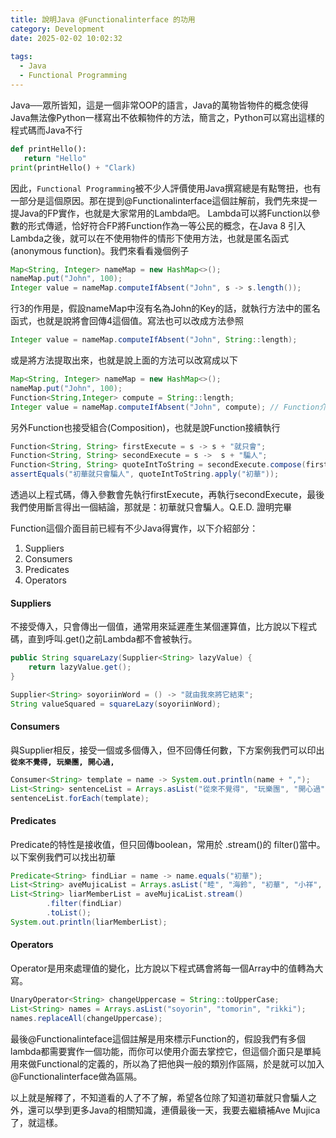 ```yaml
---
title: 說明Java @Functionalinterface 的功用
category: Development
date: 2025-02-02 10:02:32
 
tags:
  - Java
  - Functional Programming
---
```


Java──眾所皆知，這是一個非常OOP的語言，Java的萬物皆物件的概念使得Java無法像Python一樣寫出不依賴物件的方法，簡言之，Python可以寫出這樣的程式碼而Java不行
```python
def printHello():
   return "Hello"
print(printHello() + "Clark)
```
因此，`Functional Programming`被不少人評價使用Java撰寫總是有點彆扭，也有一部分是這個原因。那在提到@Functionalinterface這個註解前，我們先來提一提Java的FP實作，也就是大家常用的Lambda吧。
Lambda可以將Function以參數的形式傳遞，恰好符合FP將Function作為一等公民的概念，在Java 8 引入Lambda之後，就可以在不使用物件的情形下使用方法，也就是匿名函式(anonymous function)。我們來看看幾個例子
```java
Map<String, Integer> nameMap = new HashMap<>();
nameMap.put("John", 100);
Integer value = nameMap.computeIfAbsent("John", s -> s.length());
```
行3的作用是，假設nameMap中沒有名為John的Key的話，就執行方法中的匿名函式，也就是說將會回傳4這個值。寫法也可以改成方法參照
```java
Integer value = nameMap.computeIfAbsent("John", String::length);
```
或是將方法提取出來，也就是說上面的方法可以改寫成以下
```java
Map<String, Integer> nameMap = new HashMap<>();
nameMap.put("John", 100);
Function<String,Integer> compute = String::length;
Integer value = nameMap.computeIfAbsent("John", compute); // Function介面 接收一個輸入與輸出參數
```
另外Function也接受組合(Composition)，也就是說Function接續執行
```java
Function<String, String> firstExecute = s -> s + "就只會";
Function<String, String> secondExecute = s ->  s + "騙人";
Function<String, String> quoteIntToString = secondExecute.compose(firstExecute);
assertEquals("初華就只會騙人", quoteIntToString.apply("初華"));
```
透過以上程式碼，傳入參數會先執行firstExecute，再執行secondExecute，最後我們使用斷言得出一個結論，那就是：初華就只會騙人。Q.E.D. 證明完畢

Function這個介面目前已經有不少Java得實作，以下介紹部分：
1. Suppliers
2. Consumers
3. Predicates
4. Operators

#### Suppliers
不接受傳入，只會傳出一個值，通常用來延遲產生某個運算值，比方說以下程式碼，直到呼叫.get()之前Lambda都不會被執行。
```java
public String squareLazy(Supplier<String> lazyValue) {
    return lazyValue.get();
}

Supplier<String> soyoriinWord = () -> "就由我來將它結束";
String valueSquared = squareLazy(soyoriinWord);
```

#### Consumers 
與Supplier相反，接受一個或多個傳入，但不回傳任何數，下方案例我們可以印出
**`從來不覺得, 玩樂團, 開心過,`**
```java
Consumer<String> template = name -> System.out.println(name + ",");
List<String> sentenceList = Arrays.asList("從來不覺得", "玩樂團", "開心過");
sentenceList.forEach(template);
```

#### Predicates
Predicate的特性是接收值，但只回傳boolean，常用於 .stream()的 filter()當中。以下案例我們可以找出初華
```java
Predicate<String> findLiar = name -> name.equals("初華");
List<String> aveMujicaList = Arrays.asList("睦", "海鈴", "初華", "小祥", "破貓");
List<String> liarMemberList = aveMujicaList.stream()
        .filter(findLiar)
        .toList();
System.out.println(liarMemberList);
```

#### Operators
Operator是用來處理值的變化，比方說以下程式碼會將每一個Array中的值轉為大寫。
```java
UnaryOperator<String> changeUppercase = String::toUpperCase;
List<String> names = Arrays.asList("soyorin", "tomorin", "rikki");
names.replaceAll(changeUppercase);
```

最後@Functionalinteface這個註解是用來標示Function的，假設我們有多個lambda都需要實作一個功能，而你可以使用介面去掌控它，但這個介面只是單純用來做Functional的定義的，所以為了把他與一般的類別作區隔，於是就可以加入@Functionalinterface做為區隔。

以上就是解釋了，不知道看的人了不了解，希望各位除了知道初華就只會騙人之外，還可以學到更多Java的相關知識，連價最後一天，我要去繼續補Ave Mujica了，就這樣。